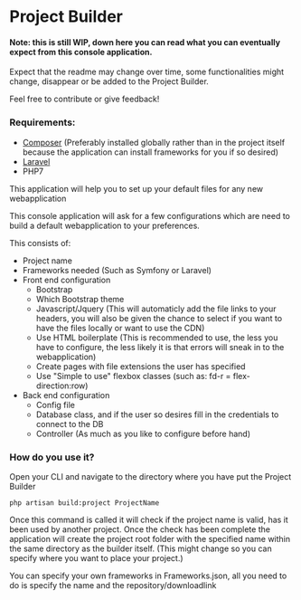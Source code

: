 <h1>Project Builder</h1>

<h4>Note: this is still WIP, down here you can read what you can eventually expect from this console application.</h4>

<p>Expect that the readme may change over time, some functionalities might change, disappear or be added to the Project Builder.</p>

<p>Feel free to contribute or give feedback!</p>

<h3>Requirements:</h3>
<ul>
<li><a href="https://getcomposer.org/download/">Composer</a> (Preferably installed globally rather than in the project itself because the application can install frameworks for you if so desired)</li>
<li><a href="https://laravel.com/docs/5.7/installation">Laravel</a></li>
<li> PHP7 </li>
</ul>

<p>This application will help you to set up your default files for any new webapplication</p>

<p>This console application will ask for a few configurations which are need to build a default webapplication to your preferences.</p>
<p>This consists of:</p>
<ul>
<li>Project name</li>
<li>Frameworks needed (Such as Symfony or Laravel)</li>
<li>Front end configuration
    <ul>
    <li>Bootstrap</li>
    <li>Which Bootstrap theme</li>
    <li>Javascript/Jquery (This will automaticly add the file links to your headers, you will also be given the chance to select if you want to have the files locally or want to use the CDN)</li>
    <li>Use HTML boilerplate (This is recommended to use, the less you have to configure, the less likely it is that errors will sneak in to the webapplication)</li>
    <li>Create pages with file extensions the user has specified</li>
    <li>Use "Simple to use" flexbox classes (such as: fd-r = flex-direction:row)</li>
    </ul>
</li>
<li>Back end configuration
    <ul>
    <li>Config file</li>
    <li>Database class, and if the user so desires fill in the credentials to connect to the DB</li>
    <li>Controller (As much as you like to configure before hand)</li>
    </ul>
</li>
</ul>

<h3> How do you use it? </h3>
<p> Open your CLI and navigate to the directory where you have put the Project Builder </p>

```php artisan build:project ProjectName```

<p> Once this command is called it will check if the project name is valid, has it been used by another project.
Once the check has been complete the application will create the project root folder with the specified name within the same directory as the builder itself. (This might change so you can specify where you want to place your project.)</p>

<p>You can specify your own frameworks in Frameworks.json, all you need to do is specify the name and the repository/downloadlink</p>